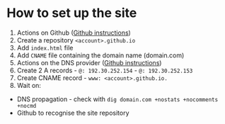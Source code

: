 # How to set up the site

1. Actions on Github ([Github instructions](https://help.github.com/articles/setting-up-a-custom-domain-with-github-pages/))
  1. Create a repository `<account>.github.io`
  2. Add `index.html` file
  3. Add `CNAME` file containing the domain name (domain.com)
2. Actions on the DNS provider ([Github instructions](https://help.github.com/articles/tips-for-configuring-an-a-record-with-your-dns-provider/))
  1. Create 2 A records
    - `@: 192.30.252.154`
    - `@: 192.30.252.153`
  2. Create CNAME record
    - `www: <account>.github.io.`
3. Wait on:
  - DNS propagation - check with `dig domain.com +nostats +nocomments +nocmd`
  - Github to recognise the site repository
